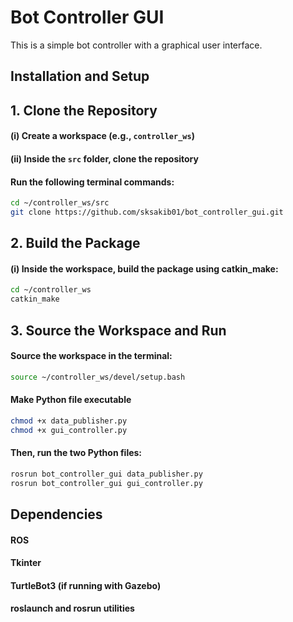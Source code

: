 # Bot Controller GUI

This is a simple bot controller with a graphical user interface.

## Installation and Setup

## 1. Clone the Repository
#### (i) Create a workspace (e.g., `controller_ws`)
#### (ii) Inside the `src` folder, clone the repository  
#### Run the following terminal commands:
```bash
cd ~/controller_ws/src
git clone https://github.com/sksakib01/bot_controller_gui.git
```
## 2. Build the Package
#### (i) Inside the workspace, build the package using catkin_make:
```bash
cd ~/controller_ws
catkin_make
```
## 3. Source the Workspace and Run
#### Source the workspace in the terminal:

```bash
source ~/controller_ws/devel/setup.bash
```
#### Make Python file executable
```bash
chmod +x data_publisher.py
chmod +x gui_controller.py
```
#### Then, run the two Python files:
```bash
rosrun bot_controller_gui data_publisher.py
rosrun bot_controller_gui gui_controller.py
```
## Dependencies
#### ROS
#### Tkinter
#### TurtleBot3 (if running with Gazebo)
#### roslaunch and rosrun utilities
